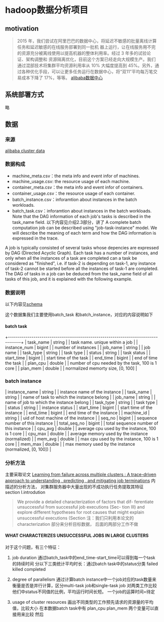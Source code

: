 # hadoop数据分析项目

## motivation

> 2015 年，我们尝试在阿里巴巴的数据中心，将延迟不敏感的批量离线计算任务和延迟敏感的在线服务部署到同一批机 器上运行，让在线服务用不完的资源充分被离线使用以提高机器的整体利用率。经过 3 年多的试验论证、架构调整和 资源隔离优化，目前这个方案已经走向大规模生产。我们通过混部技术将集群平均资源利用率从 10% 大幅度提高到 45%。另外，通过各种优化手段，可以让更多任务运行在数据中心，将“双11”平均每万笔交易成本下降了 17%，等等。
[alibaba数据中心](https://www.cnblogs.com/yunqishequ/p/10168748.html)

## 系统部署方式

略

## 数据
### 来源
[alibaba cluster data](https://github.com/alibaba/clusterdata/blob/master/cluster-trace-v2018/trace_2018.md) 

### 数据构成
* machine_meta.csv：the meta info and event infor of machines.
* machine_usage.csv: the resource usage of each machine.
* container_meta.csv：the meta info and event infor of containers.
* container_usage.csv：the resource usage of each container.
* batch_instance.csv：inforamtion about instances in the batch workloads.
* batch_task.csv：inforamtion about instances in the batch workloads. Note that the DAG information of each job's tasks is described in the task_name field.
以下内容见介绍2.3部分，讲了
A complete batch computation job can be described using "job-task-instance" model. We will describe the meaning of each term and how the DAG information is expressed in the trace.

A job is typically consisted of several tasks whose depencies are expressed by DAG (Directed Acyclic Graph). Each task has a number of instances, and only when all the instances of a task are completed can a task be considered as "finished", i.e. if task-2 is depending on task-1, any instance of task-2 cannot be started before all the instances of task-1 are completed. The DAG of tasks in a job can be deduced from the task_name field of all tasks of this job, and it is explained with the following example.

### 数据说明
以下内容见[schema](https://github.com/alibaba/clusterdata/blob/master/cluster-trace-v2018/schema.txt)

这个数据集我们主要使用batch_task 和batch_instance，对应的内容说明如下

#### batch task
+------------------------------------------------------------------------------------+
| task_name       | string     |       | task name. unique within a job              |
| instance_num    | bigint     |       | number of instances                         |
| job_name        | string     |       | job name                                    |
| task_type       | string     |       | task type                                   |
| status          | string     |       | task status                                 |
| start_time      | bigint     |       | start time of the task                      |
| end_time        | bigint     |       | end of time the task                        |
| plan_cpu        | double     |       | number of cpu needed by the task, 100 is 1 core |
| plan_mem        | double     |       | normalized memorty size, [0, 100]           |

### batch instance
| instance_name   | string     |       | instance name of the instance               |
| task_name       | string     |       | name of task to which the instance belong   |
| job_name        | string     |       | name of job to which the instance belong    |
| task_type       | string     |       | task type                                   |
| status          | string     |       | instance status                             |
| start_time      | bigint     |       | start time of the instance                  |
| end_time        | bigint     |       | end time of the instance                    |
| machine_id      | string     |       | uid of host machine of the instance         |
| seq_no          | bigint     |       | sequence number of this instance            |
| total_seq_no    | bigint     |       | total sequence number of this instance      |
| cpu_avg         | double     |       | average cpu used by the instance, 100 is 1 core  |
| cpu_max         | double     |       | average memory used by the instance (normalized) |
| mem_avg         | double     |       | max cpu used by the instance, 100 is 1 core      |
| mem_max         | double     |       | max memory used by the instance (normalized, [0, 100]) |
### 分析方法



主要采取论文 [Learning from failure across multiple clusters : A trace-driven approach to understanding , predicting , and mitigating job terminations](https://ieeexplore.ieee.org/abstract/document/7980073/)
内描述的分析方法， 对集群服务器中大量出现的不成功执行任务提取其特征 
section I.introdution
>  We provide a detailed characterization of factors that dif- ferentiate 
> unsuccessful from successful job executions (Sec- tion III) and explore different 
> hypotheses for root causes that might explain unsuccessful executions (Section
注：我们只利用本论文的 characterization 部分来分析目标数据， 后面的两部分工作不做

#### WHAT CHARACTERIZES UNSUCCESSFUL JOBS IN LARGE CLUSTERS
对于这个问题，有三个特征：
1. job duration
通过batch_task中的end_time-start_time可以得到每一个task的持续时间
分以下三类统计平均时长：通过batch task中的status分类
 failed 
 killed
 completed


2. degree of parallelism
通过计算batch instance中一个job对应的task数量来衡量是否是并行计算，区分multi-task job和single-task job
对两类工作比较他们中status不同值的比例，平均运行时间长短。
一个job的运算时间=待定




3. usage of cluster resources
画出不同类型的工作预先请求的资源量的平均值，比较大小
在本数据batch task中有 plan_cpu plan_mem 两个变量可以直接用来比较
然后
